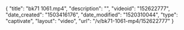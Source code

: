{
    "title": "bk71 1061.mp4",
    "description": "",
    "videoid": "152622777",
    "date_created": "1503416176",
    "date_modified": "1520310044",
    "type": "captivate",
    "layout": "video",
    "url": "\/v\/bk71-1061-mp4\/152622777"
}